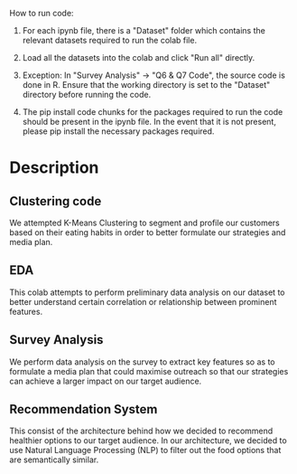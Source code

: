 How to run code:

1. For each ipynb file, there is a "Dataset" folder which contains the relevant datasets required to run the colab file.

2. Load all the datasets into the colab and click "Run all" directly.

3. Exception: In "Survey Analysis" -> "Q6 & Q7 Code", the source code is done in R. Ensure that the working directory is set to the "Dataset" directory before running the code.

4. The pip install code chunks for the packages required to run the code should be present in the ipynb file. In the event that it is not present, please pip install the necessary packages required.

# Description

## Clustering code

We attempted K-Means Clustering to segment and profile our customers based on their eating habits in order to better formulate our strategies and media plan.

## EDA

This colab attempts to perform preliminary data analysis on our dataset to better understand certain correlation or relationship between prominent features.

## Survey Analysis

We perform data analysis on the survey to extract key features so as to formulate a media plan that could maximise outreach so that our strategies can achieve a larger impact on our target audience.

## Recommendation System

This consist of the architecture behind how we decided to recommend healthier options to our target audience. In our architecture, we decided to use Natural Language Processing (NLP) to filter out the food options that are semantically similar.

